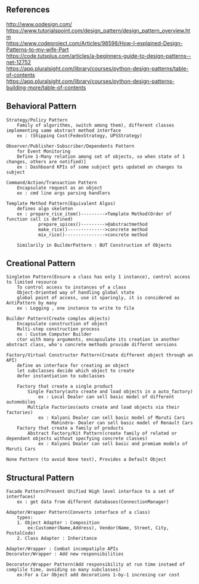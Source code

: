 ## References
  http://www.oodesign.com/ <br>
  https://www.tutorialspoint.com/design_pattern/design_pattern_overview.htm <br>
  https://www.codeproject.com/Articles/98598/How-I-explained-Design-Patterns-to-my-wife-Part <br>
  https://code.tutsplus.com/articles/a-beginners-guide-to-design-patterns--net-12752 <br>
  https://app.pluralsight.com/library/courses/python-design-patterns/table-of-contents <br>
  https://app.pluralsight.com/library/courses/python-design-patterns-building-more/table-of-contents <br>
  
  

## Behavioral Pattern
	Strategy/Policy Pattern 
		Family of algorithms, switch among them), different classes implementing same abstract method interface		
		ex : (Shipping Cost(FedexStrategy, UPSStrategy)
	
	Observer/Publisher-Subscriber/Dependents Pattern 
		for Event Monitoring
		Define 1-Many relation among set of objects, so when state of 1 changes, others are notified)]
		ex : Dashboard KPIs of some subject gets updated on changes to subject

	Command/Action/Transaction Pattern
		Encapsulate request as an object
		ex : cmd line args parsing handlers
		
	Template Method Pattern(Equivalent Algos)
		defines algo skeleton
		ex : prepare_rice_item()--------->Template Method(Order of function call is defined)
				prepare_spices()--------->@abstractmethod
				make_rice()-------------->concrete method
				mix_rice()--------------->concrete method
	
		Similarily in BuilderPattern : BUT Construction of Objects
		
## Creational Pattern
	Singleton Pattern(Ensure a class has only 1 instance), control access to limited resource
		To control access to instances of a class
		Object-Oriented way of handling global state
		global point of access, use it sparingly, it is considered as AntiPattern by many
		ex : Logging , one instance to write to file
	
	Builder Pattern(Create complex objects)
		Encapsulate construction of object
		Multi-step construction process
		ex : Custom Computer Builder
		ctor with many arguments, encapsulate its creation in another abstract class, who's concrete methods provide differnt versions
		
	Factory/Virtual Constructor Pattern(Create different object through an API)
		define an interface for creating an object
		let subclasses decide which object to create
		defer instantiation to subclasses
		
		Factory that create a single product
			Single Factory(auto create and load objects in a auto_factory)
				ex : Local Dealer can sell basic model of different automobiles
			Multiple Factories(auto create and load objects via their factories)
				ex : Kalyani Dealer can sell basic model of Maruti Cars
				     Mahindra- Dealer can sell basic model of Renault Cars
		Factory that create a family of products
			Abstract Factory/Kit Pattern(create family of related or dependant objects without specfying concrete classes)
				ex : Kalyani Dealer can sell basic and premium models of Maruti Cars

	None Pattern (to avoid None test), Provides a Default Object

## Structural Pattern
	Facade Pattern(Present Unified High level interface to a set of interfaces)
		ex : get data from different databases(ConnectionManager)
	
	Adapter/Wrapper Pattern(Converts interface of a class)
		types:
		1. Object Adapter : Composition
			ex:Customer(Name,Address), Vendor(Name, Street, City, PostalCode)
		2. Class Adapter : Inheritance 
	
	Adapter/Wrapper : Combat incompatiple APIs
	Decorator/Wrapper : Add new responsibilities
	
	Decorator/Wrapper Pattern(Add responsibility at run time instaed of complile time, avoiding so many subclasses)
		ex:For a Car Object add decorations 1-by-1 incresing car cost
	
	


